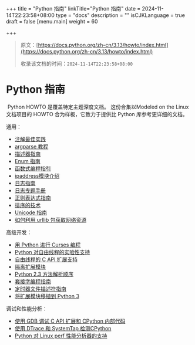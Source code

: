 +++
title = "Python 指南"
linkTitle="Python 指南"
date = 2024-11-14T22:23:58+08:00
type = "docs"
description = ""
isCJKLanguage = true
draft = false
[menu.main]
    weight = 60

+++

> 原文：[https://docs.python.org/zh-cn/3.13/howto/index.html](https://docs.python.org/zh-cn/3.13/howto/index.html)
>
> 收录该文档的时间：`2024-11-14T22:23:58+08:00`

# Python 指南

​	Python HOWTO 是覆盖特定主题深度文档。 这份合集以Modeled on the Linux 文档项目的 HOWTO 合为样板，它致力于提供比 Python 库参考更详细的文档。

通用：

- [注解最佳实践](https://docs.python.org/zh-cn/3.13/howto/annotations.html#annotations-howto)
- [argparse 教程](https://docs.python.org/zh-cn/3.13/howto/argparse.html#argparse-tutorial)
- [描述器指南](https://docs.python.org/zh-cn/3.13/howto/descriptor.html#descriptorhowto)
- [Enum 指南](https://docs.python.org/zh-cn/3.13/howto/enum.html#enum-howto)
- [函数式编程指引](https://docs.python.org/zh-cn/3.13/howto/functional.html#functional-howto)
- [ipaddress模块介绍](https://docs.python.org/zh-cn/3.13/howto/ipaddress.html#ipaddress-howto)
- [日志指南](https://docs.python.org/zh-cn/3.13/howto/logging.html#logging-howto)
- [日志专题手册](https://docs.python.org/zh-cn/3.13/howto/logging-cookbook.html#logging-cookbook)
- [正则表达式指南](https://docs.python.org/zh-cn/3.13/howto/regex.html#regex-howto)
- [排序的技术](https://docs.python.org/zh-cn/3.13/howto/sorting.html#sortinghowto)
- [Unicode 指南](https://docs.python.org/zh-cn/3.13/howto/unicode.html#unicode-howto)
- [如何利用 urllib 包获取网络资源](https://docs.python.org/zh-cn/3.13/howto/urllib2.html#urllib-howto)

高级开发：

- [用 Python 进行 Curses 编程](https://docs.python.org/zh-cn/3.13/howto/curses.html#curses-howto)
- [Python 对自由线程的实验性支持](https://docs.python.org/zh-cn/3.13/howto/free-threading-python.html#freethreading-python-howto)
- [自由线程的 C API 扩展支持](https://docs.python.org/zh-cn/3.13/howto/free-threading-extensions.html#freethreading-extensions-howto)
- [隔离扩展模块](https://docs.python.org/zh-cn/3.13/howto/isolating-extensions.html#isolating-extensions-howto)
- [Python 2.3 方法解析顺序](https://docs.python.org/zh-cn/3.13/howto/mro.html#python-2-3-mro)
- [套接字编程指南](https://docs.python.org/zh-cn/3.13/howto/sockets.html#socket-howto)
- [定时器文件描述符指南](https://docs.python.org/zh-cn/3.13/howto/timerfd.html#timerfd-howto)
- [将扩展模块移植到 Python 3](https://docs.python.org/zh-cn/3.13/howto/cporting.html#cporting-howto)

调试和性能分析：

- [使用 GDB 调试 C API 扩展和 CPython 内部代码](https://docs.python.org/zh-cn/3.13/howto/gdb_helpers.html#gdb)
- [使用 DTrace 和 SystemTap 检测CPython](https://docs.python.org/zh-cn/3.13/howto/instrumentation.html#instrumentation)
- [Python 对 Linux perf 性能分析器的支持](https://docs.python.org/zh-cn/3.13/howto/perf_profiling.html#perf-profiling)
